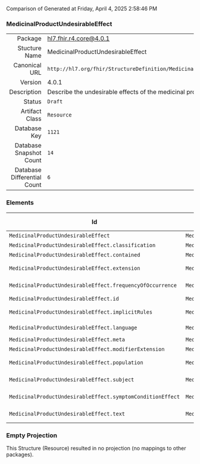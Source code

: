 Comparison of 
Generated at Friday, April 4, 2025 2:58:46 PM

### MedicinalProductUndesirableEffect

|      |     |
| ---: | --- |
| Package | hl7.fhir.r4.core@4.0.1 |
| Stucture Name | MedicinalProductUndesirableEffect |
| Canonical URL | `http://hl7.org/fhir/StructureDefinition/MedicinalProductUndesirableEffect` |
| Version | 4.0.1 |
| Description | Describe the undesirable effects of the medicinal product. |
| Status | `Draft` |
| Artifact Class | `Resource` |
| Database Key | `1121` |
| Database Snapshot Count | `14` |
| Database Differential Count | `6` |

### Elements

| Id | Path | Name | Base Path | Short | Cardinality | Collated Type | Binding Strength | Binding Value Set |
| -- | ---- | ---- | --------- | ----- | ----------- | ------------- | ---------------- | ----------------- |
| `MedicinalProductUndesirableEffect` | `MedicinalProductUndesirableEffect` | `MedicinalProductUndesirableEffect` | MedicinalProductUndesirableEffect | MedicinalProductUndesirableEffect | 0..* | MedicinalProductUndesirableEffect |  |  |
| `MedicinalProductUndesirableEffect.classification` | `MedicinalProductUndesirableEffect.classification` | `classification` | MedicinalProductUndesirableEffect.classification | Classification of the effect | 0..1 | CodeableConcept |  |  |
| `MedicinalProductUndesirableEffect.contained` | `MedicinalProductUndesirableEffect.contained` | `contained` | DomainResource.contained | Contained, inline Resources | 0..* | Resource |  |  |
| `MedicinalProductUndesirableEffect.extension` | `MedicinalProductUndesirableEffect.extension` | `extension` | DomainResource.extension | Additional content defined by implementations | 0..* | Extension |  |  |
| `MedicinalProductUndesirableEffect.frequencyOfOccurrence` | `MedicinalProductUndesirableEffect.frequencyOfOccurrence` | `frequencyOfOccurrence` | MedicinalProductUndesirableEffect.frequencyOfOccurrence | The frequency of occurrence of the effect | 0..1 | CodeableConcept |  |  |
| `MedicinalProductUndesirableEffect.id` | `MedicinalProductUndesirableEffect.id` | `id` | Resource.id | Logical id of this artifact | 0..1 | id |  |  |
| `MedicinalProductUndesirableEffect.implicitRules` | `MedicinalProductUndesirableEffect.implicitRules` | `implicitRules` | Resource.implicitRules | A set of rules under which this content was created | 0..1 | uri |  |  |
| `MedicinalProductUndesirableEffect.language` | `MedicinalProductUndesirableEffect.language` | `language` | Resource.language | Language of the resource content | 0..1 | code | `Required` | `http://hl7.org/fhir/ValueSet/all-languages` |
| `MedicinalProductUndesirableEffect.meta` | `MedicinalProductUndesirableEffect.meta` | `meta` | Resource.meta | Metadata about the resource | 0..1 | Meta |  |  |
| `MedicinalProductUndesirableEffect.modifierExtension` | `MedicinalProductUndesirableEffect.modifierExtension` | `modifierExtension` | DomainResource.modifierExtension | Extensions that cannot be ignored | 0..* | Extension |  |  |
| `MedicinalProductUndesirableEffect.population` | `MedicinalProductUndesirableEffect.population` | `population` | MedicinalProductUndesirableEffect.population | The population group to which this applies | 0..* | Population |  |  |
| `MedicinalProductUndesirableEffect.subject` | `MedicinalProductUndesirableEffect.subject` | `subject` | MedicinalProductUndesirableEffect.subject | The medication for which this is an indication | 0..* | Reference(http://hl7.org/fhir/StructureDefinition/Medication), Reference(http://hl7.org/fhir/StructureDefinition/MedicinalProduct) |  |  |
| `MedicinalProductUndesirableEffect.symptomConditionEffect` | `MedicinalProductUndesirableEffect.symptomConditionEffect` | `symptomConditionEffect` | MedicinalProductUndesirableEffect.symptomConditionEffect | The symptom, condition or undesirable effect | 0..1 | CodeableConcept |  |  |
| `MedicinalProductUndesirableEffect.text` | `MedicinalProductUndesirableEffect.text` | `text` | DomainResource.text | Text summary of the resource, for human interpretation | 0..1 | Narrative |  |  |
### Empty Projection

This Structure (Resource) resulted in no projection (no mappings to other packages).

